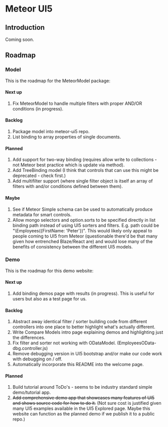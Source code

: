 # Meteor UI5

## Introduction
Coming soon.

## Roadmap

### Model
This is the roadmap for the MeteorModel package:

#### Next up
1. Fix MeteorModel to handle multiple filters with proper AND/OR conditions (in progress).

#### Backlog

1. Package model into meteor-ui5 repo.
1. List binding to array properties of single documents.

#### Planned

1. Add support for two-way binding (requires allow write to collections - not Meteor best practice which is update via method).
2. Add TreeBinding model (I think that controls that can use this might be deprecated - check first.)
3. Add multifilter support (where single filter object is itself an array of filters with and/or conditions defined between them).

#### Maybe

1. See if Meteor Simple schema can be used to automatically produce metadata for smart controls.
1. Allow mongo selectors and option.sorts to be specified directly in list binding path instead of using UI5 sorters and filters.  E.g. path could be "\Employees({FirstName: 'Peter'})".  This would likely only appeal to people coming to UI5 from Meteor (questionable there'd be that many given how entrenched Blaze/React are) and would lose many of the benefits of consistency between the different UI5 models.

### Demo
This is the roadmap for this demo website:

#### Next up

1. Add binding demos page with results (in progress).  This is useful for users but also as a test page for us.

#### Backlog
1. Abstract away identical filter / sorter building code from different controllers into one place to better highlight what's actually different.
1. Write Compare Models intro page explaining demos and highlighting just the differences.
1. Fix filter and sorter not working with ODataModel. (EmployeesOData-dbg.controller.js)
1. Remove debugging version in UI5 bootstrap and/or make our code work with debugging on / off.
1. Automatically incorporate this README into the welcome page.

#### Planned
1. Build tutorial around ToDo's - seems to be industry standard simple demo/tutorial app.
1. ~~Add comprehensive demo app that showcases many features of UI5 and shows source code for how to do it.~~ (Not sure cost is justified given many UI5 examples available in the UI5 Explored page.  Maybe this website can function as the planned demo if we publish it to a public repo.)
